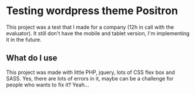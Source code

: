 # Testing wordpress theme Positron
This project was a test that I made for a company (12h in call with the evaluator). It still don't have the mobile and tablet version, I'm implementing it in the future. 

## What do I use

This project was made with little PHP, jquery, lots of CSS flex box and SASS. Yes, there are lots of errors in it, maybe can be a challenge for people who wants to fix it? Yeah...

